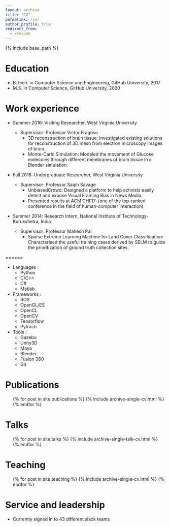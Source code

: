 ```yaml
---
layout: archive
title: "CV"
permalink: /cv/
author_profile: true
redirect_from:
  - /resume
---
```


{% include base_path %}

Education
======
* B.Tech. in Computer Science and Engineering, GitHub University, 2017
* M.S. in Computer Science, GitHub University, 2020

Work experience
======
* Summer 2016: Visiting Researcher, West Virginia University
  * Supervisor: Professor Victor Fragoso
    * 3D reconstruction of brain tissue: Investigated existing solutions for reconstruction of 3D mesh from electron microscopy images of brain.
    * Monte-Carlo Simulation: Modeled the movement of Glucose molecules through different membranes of brain tissue in a Blender simulation.
  

* Fall 2016: Undergraduate Researcher, West Virginia University
  * Supervisor: Professor Saiph Savage
    * UnbiasedCrowd: Designed a platform to help activists easily detect and expose Visual Framing Bias in News Media.
    * Presented results at ACM CHI’17: (one of the top-ranked conference in the field of human-computer interaction)
  
* Summer 2014: Research Intern, National Institute of Technology-Kurukshetra, India
  * Supervisor: Professor Mahesh Pal
    * Sparse Extreme Learning Machine for Land Cover Classification: Characterised the useful training cases derived by SELM to guide the prioritization of ground truth collection sites.

======
* Languages :
  * Python
  * C/C++
  * C#
  * Matlab
* Frameworks :
  * ROS
  * OpenGL/ES
  * OpenCL
  * OpenCV
  * Tensorflow
  * Pytorch
* Tools : 
  * Gazebo
  * Unity3D
  * Maya
  * Blender
  * Fusion 360
  * Git

Publications
======
  <ul>{% for post in site.publications %}
    {% include archive-single-cv.html %}
  {% endfor %}</ul>
  
Talks
======
  <ul>{% for post in site.talks %}
    {% include archive-single-talk-cv.html %}
  {% endfor %}</ul>
  
Teaching
======
  <ul>{% for post in site.teaching %}
    {% include archive-single-cv.html %}
  {% endfor %}</ul>
  
Service and leadership
======
* Currently signed in to 43 different slack teams
